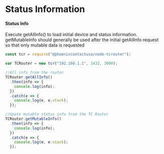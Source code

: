 # Status Information



#### Status Info

Execute getAllInfo\(\) to load initial device and status information. getMutableInfo should generally be used after the initial getAllInfo request so that only mutable data is requested

```javascript
const tcr = require("@phoenixcontactusa/node-tcrouter");

var TCRouter = new tcr("192.168.1.1", 1432, 3000);

//All info from the router
TCRouter.getAllInfo()
  .then(info => {
    console.log(info);
  })
  .catch(e => {
    console.log(e, e.stack);
  });

//Upate mutable status info from the TC Router
TCRouter.getMutableInfo()
  .then(info => {
    console.log(info);
  })
  .catch(e => {
    console.log(e, e.stack);
  });
```

